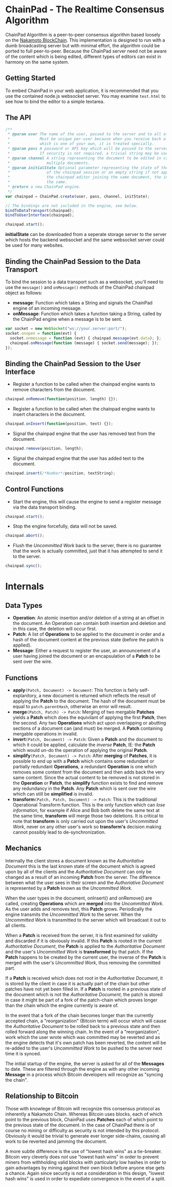 # ChainPad - The Realtime Consensus Algorithm

ChainPad Algorithm is a peer-to-peer consensus algorithm based loosely on the
[Nakamoto BlockChain](https://en.bitcoin.it/wiki/Block_chain). This implementation is designed
to run with a dumb broadcasting server but with minimal effort, the algorithm could be ported to
full peer-to-peer. Because the ChainPad server need not be aware of the content which is being
edited, different types of editors can exist in harmony on the same system.

## Getting Started

To embed ChainPad in your web application, it is recommended that you use the contained node.js
websocket server. You may examine `test.html` to see how to bind the editor to a simple textarea.

## The API

```javascript
/**
 * @param user The name of the user, passed to the server and to all other clients.
 *             Must be unique per-user because when you receive back a patch from the server
 *             which is one of your own, it is treated specially.
 * @param pass A password or API key which will be passed to the server but not to other clients.
 *             If security is not required, a trivial string may be used.
 * @param channel A string representing the document to be edited in case the server supports
 *                multiple documents.
 * @param initialState Optional parameter representing the state of the document at the beginning
 *                of the chainpad session or an empty string if not applicable. For each user of
 *                the chainpad editor joining the same document, the initialState needs to be
 *                the same.
 * @return a new ChainPad engine.
 */
var chainpad = ChainPad.create(user, pass, channel, initState);

// The bindings are not included in the engine, see below.
bindToDataTransport(chainpad);
bindToUserInterface(chainpad);

chainpad.start();
```

**initialState** can be downloaded from a seperate storage server to the server which hosts the
backend websocket and the same websocket server could be used for many websites.


## Binding the ChainPad Session to the Data Transport

To bind the session to a data transport such as a websocket, you'll need to use the `message()`
and `onMessage()` methods of the ChainPad chainpad object as follows:

* **message**: Function which takes a String and signals the ChainPad engine of an incoming
message.
* **onMessage**: Function which takes a function taking a String, called by the ChainPad engine
when a message is to be sent.

```javascript
var socket = new WebSocket("ws://your.server:port/");
socket.onopen = function(evt) {
  socket.onmessage = function (evt) { chainpad.message(evt.data); };
  chainpad.onMessage(function (message) { socket.send(message); });
});
```

## Binding the ChainPad Session to the User Interface

* Register a function to be called when the chainpad engine wants to remove characters from the
document.
```javascript
chainpad.onRemove(function(position, length) {});
```

* Register a function to be called when the chainpad engine wants to insert characters in the
document.
```javascript
chainpad.onInsert(function(position, text) {});
```

* Signal the chainpad engine that the user has removed text from the document.
```javascript
chainpad.remove(position, length);
```

* Signal the chainpad engine that the user has added text to the document.
```javascript
chainpad.insert(/*Number*/position, textString);
```

## Control Functions

* Start the engine, this will cause the engine to send a register message via the data transport
binding.
```javascript
chainpad.start();
```
* Stop the engine forcefully, data will not be saved.
```javascript
chainpad.abort();
```
* Flush the *Uncommitted Work* back to the server, there is no guarantee that the work is actually
committed, just that it has attempted to send it to the server.
```javascript
chainpad.sync();
```

# Internals

## Data Types

* **Operation**: An atomic insertion and/or deletion of a string at an offset in the document.
An Operation can contain both insertion and deletion and in this case, the deletion will occur
first.
* **Patch**: A list of **Operations** to be applied to the document in order and a hash of the
document content at the previous state (before the patch is applied). 
* **Message**: Either a request to register the user, an announcement of a user having joined the
document or an encapsulation of a **Patch** to be sent over the wire.

## Functions

* **apply**`(Patch, Document) -> Document`: This function is fairly self-explanitory, a new document
is returned which reflects the result of applying the **Patch** to the document. The hash of the
document must be equal to `patch.parentHash`, otherwise an error will result.
* **merge**`(Patch, Patch) -> Patch`: Merging of two mergable **Patches** yields a **Patch** which
does the equivilant of applying the first **Patch**, then the second. Any two **Operations** which
act upon overlapping or abutting sections of a document can (and must) be merged. A **Patch**
containing mergable operations in invalid.
* **invert**`(Patch, Document) -> Patch`: Given a **Patch** and the document to which it could be
applied, calculate the *inverse* **Patch**, IE: the **Patch** which would un-do the operation of
applying the original **Patch**.
* **simplify**`(Patch, Document) -> Patch`: After **merging** of **Patches**, it is possible to end
up with a **Patch** which contains some redundant or partially redundant **Operations**, a redundant
**Operation** is one which removes some content from the document and then adds back the very same
content. Since the actual content to be removed is not stored in the **Operation** or **Patch**, the
**simplify** function exists to find and remove any redundancy in the **Patch**. Any **Patch** which
is sent over the wire which can still be **simplified** is invalid.
* **transform**`(Patch, Patch, Document) -> Patch`: This is the traditional Operational Transform
function. This is the only function which can *lose information*, for example if Alice and Bob both
delete the same text at the same time, **transform** will merge those two deletions. It is critical
to note that **transform** is only carried out upon the user's *Uncommitted Work*, never on any
other user's work so **transform's** decision making cannot possibly lead to de-synchronization.

## Mechanics

Internally the client stores a document known as the *Authoritative Document* this is the last known
state of the document which is agreed upon by all of the clients and the *Authoritative Document*
can only be changed as a result of an incoming **Patch** from the server. The difference between
what the user sees in their screen and the *Authoriative Document* is represented by a **Patch**
known as the *Uncommitted Work*.

When the user types in the document, onInsert() and onRemove() are called, creating **Operations**
which are **merged** into the *Uncommitted Work*. As the user adds and removes text, this **Patch**
grows. Periodically the engine transmits the *Uncommitted Work* to the server.
When the *Uncommitted Work* is transmitted to the server which will broadcast it out to all clients.

When a **Patch** is received from the server, it is first examined for validity and discarded if it
is obviously invalid. If this **Patch** is rooted in the current *Authoritative Document*, the
**Patch** is applied to the *Authoritative Document* and the user's *Uncommitted Work* is
**transformed** by that patch. If the **Patch** happens to be created by the current user, the
inverse of the **Patch** is merged with the user's *Uncommitted Work*, thus removing the committed
part.

If a **Patch** is received which does not root in the *Authoritative Document*, it is stored
by the client in case it is actually part of the chain but other patches have not yet been filled
in. If a **Patch** is rooted in a previous state of the document which is not the
*Authoritative Document*, the patch is stored in case it might be part of a fork of the patch-chain
which proves longer than the chain which the engine currently is aware of.

In the event that a fork of the chain becomes longer than the currently accepted chain, a
"reorganization" (Bitcoin term) will occur which will cause the *Authoritative Document* to be
rolled back to a previous state and then rolled forward along the winning chain. In the event of a
"reorganization", work which the user wrote which was committed may be reverted and as the engine
detects that it's own patch has been reverted, the content will be re-added to the user's
*Uncommitted Work* to be pushed to the server next time it is synced.

The initial startup of the engine, the server is asked for all of the **Messages** to date. These
are filtered through the engine as with any other incoming **Message** in a process which Bitcoin
developers will recognize as "syncing the chain".


## Relationship to Bitcoin

Those with knowlege of Bitcoin will recognize this consensus protocol as inherently a
Nakamoto Chain. Whereas Bitcoin uses blocks, each of which point to the previous block, ChainPad
uses **Patches** each of which point to the previous state of the document. In the case of ChainPad
there is of course no mining or difficulty as security is not intended by this protocol. Obviously
it would be trivial to generate ever longer side-chains, causing all work to be reverted and
jamming the document.

A more subtle difference is the use of "lowest hash wins" as a tie-breaker. Bitcoin very cleverly
does *not* use "lowest hash wins" in order to prevent miners from withholding valid blocks with
particularly low hashes in order to gain advantages by mining against their own block before anyone
else gets a chance. Again since security is not a consideration in this design, "lowest hash wins"
is used in order to expediate convergence in the event of a split.
